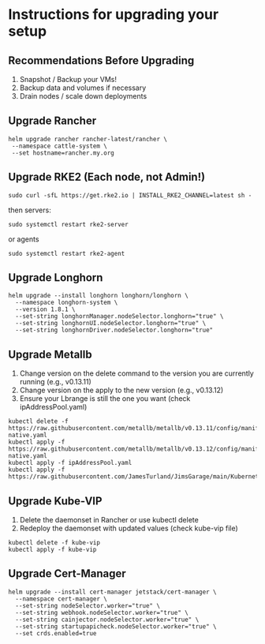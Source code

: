 # Instructions for upgrading your setup

## Recommendations Before Upgrading

1. Snapshot / Backup your VMs!
2. Backup data and volumes if necessary
3. Drain nodes / scale down deployments

## Upgrade Rancher

```shell
helm upgrade rancher rancher-latest/rancher \
 --namespace cattle-system \
 --set hostname=rancher.my.org
```

## Upgrade RKE2 (Each node, not Admin!)

```shell
sudo curl -sfL https://get.rke2.io | INSTALL_RKE2_CHANNEL=latest sh -
```

then servers:

```shell
sudo systemctl restart rke2-server
```

or agents

```shell
sudo systemctl restart rke2-agent
```

## Upgrade Longhorn

```shell
helm upgrade --install longhorn longhorn/longhorn \
  --namespace longhorn-system \
  --version 1.8.1 \
  --set-string longhornManager.nodeSelector.longhorn="true" \
  --set-string longhornUI.nodeSelector.longhorn="true" \
  --set-string longhornDriver.nodeSelector.longhorn="true"
```

## Upgrade Metallb

1. Change version on the delete command to the version you are currently running (e.g., v0.13.11)
2. Change version on the apply to the new version (e.g., v0.13.12)
3. Ensure your Lbrange is still the one you want (check ipAddressPool.yaml)

```shell
kubectl delete -f https://raw.githubusercontent.com/metallb/metallb/v0.13.11/config/manifests/metallb-native.yaml
kubectl apply -f https://raw.githubusercontent.com/metallb/metallb/v0.13.12/config/manifests/metallb-native.yaml
kubectl apply -f ipAddressPool.yaml
kubectl apply -f https://raw.githubusercontent.com/JamesTurland/JimsGarage/main/Kubernetes/RKE2/l2Advertisement.yaml
```

## Upgrade Kube-VIP

1. Delete the daemonset in Rancher or use kubectl delete
2. Redeploy the daemonset with updated values (check kube-vip file)

```shell
kubectl delete -f kube-vip
kubectl apply -f kube-vip
```

## Upgrade Cert-Manager

```shell
helm upgrade --install cert-manager jetstack/cert-manager \
  --namespace cert-manager \
  --set-string nodeSelector.worker="true" \
  --set-string webhook.nodeSelector.worker="true" \
  --set-string cainjector.nodeSelector.worker="true" \
  --set-string startupapicheck.nodeSelector.worker="true" \
  --set crds.enabled=true
```
